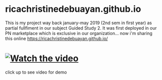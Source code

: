 # ricachristinedebuayan.github.io
This is my project way back january-may 2019 (2nd sem in first year) as partial fullfiment in our subject Guided Study 2.
It was first deployed in our PN marketplace which is exclusive in our organization... now i'm sharing this online
https://ricachristinedebuayan.github.io/
# [![Watch the video](https://img.youtube.com/vi/sgoq9XA42n4/maxresdefault.jpg)](https://youtu.be/sgoq9XA42n4)
click up to see video for demo